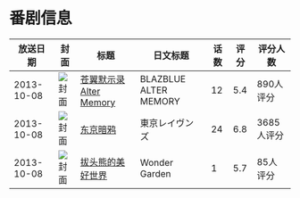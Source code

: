 # 番剧信息

|放送日期|封面|标题|日文标题|话数|评分|评分人数|
|---|---|---|---|---|---|---|
|2013-10-08|![封面](https://lain.bgm.tv/pic/cover/c/e4/ab/73825_ge5oN.jpg)|[苍翼默示录 Alter Memory](https://bangumi.tv/subject/73825)|BLAZBLUE ALTER MEMORY|12|5.4|890人评分|
|2013-10-08|![封面](https://lain.bgm.tv/pic/cover/c/53/39/78542_Wh5MM.jpg)|[东京暗鸦](https://bangumi.tv/subject/78542)|東京レイヴンズ|24|6.8|3685人评分|
|2013-10-08|![封面](https://lain.bgm.tv/pic/cover/c/81/19/112652_w1ozO.jpg)|[拔头熊的美好世界](https://bangumi.tv/subject/112652)|Wonder Garden|1|5.7|85人评分|

